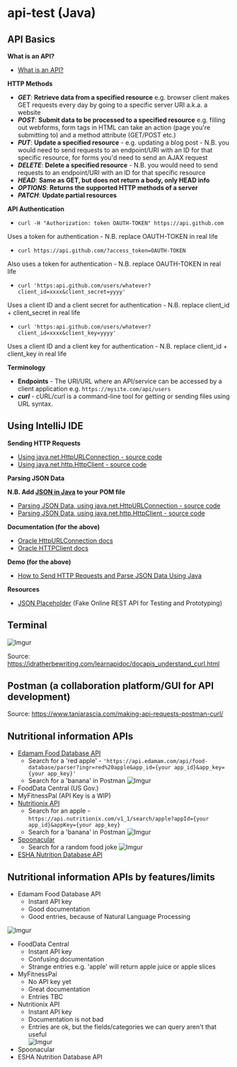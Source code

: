 # api-test (Java)

## API Basics

**What is an API?**

- [What is an API?](https://www.youtube.com/watch?v=s7wmiS2mSXY)

**HTTP Methods**

- _**GET**_: **Retrieve data from a specified resource** e.g. browser client makes GET requests every day by going to a specific server URI a.k.a. a website
- _**POST**_: **Submit data to be processed to a specified resource** e.g. filling out webforms, form tags in HTML can take an action (page you're submitting to) and a method attribute (GET/POST etc.)
- _**PUT**_: **Update a specified resource** - e.g. updating a blog post - N.B. you would need to send requests to an endpoint/URI with an ID for that specific resource, for forms you'd need to send an AJAX request
- _**DELETE**_: **Delete a specified resource** - N.B. you would need to send requests to an endpoint/URI with an ID for that specific resource
- _**HEAD**_: **Same as GET, but does not return a body, only HEAD info**
- _**OPTIONS**_: **Returns the supported HTTP methods of a server**
- _**PATCH**_: **Update partial resources**

**API Authentication**

- ```curl -H "Authorization: token OAUTH-TOKEN" https://api.github.com```

Uses a token for authentication - N.B. replace OAUTH-TOKEN in real life

- ```curl https://api.github.com/?access_token=OAUTH-TOKEN```

Also uses a token for authentication - N.B. replace OAUTH-TOKEN in real life

- ```curl 'https:api.github.com/users/whatever?client_id=xxxx&client_secret=yyyy'```

Uses a client ID and a client secret for authentication -  N.B. replace client_id + client_secret in real life

- ```curl 'https:api.github.com/users/whatever?client_id=xxxx&client_key=yyyy'```

Uses a client ID and a client key for authentication -  N.B. replace client_id + client_key in real life

**Terminology**

- **Endpoints** - The URI/URL where an API/service can be accessed by a client application e.g. ```https://mysite.com/api/users```
- _**curl**_ - cURL/curl is a command-line tool for getting or sending files using URL syntax.

## Using IntelliJ IDE

<strong>Sending HTTP Requests</strong>
- [Using java.net.HttpURLConnection - source code](https://github.com/ParisaTork/api-test/blob/HTTPURLCONNECTION/src/com/company/Main.java)
- [Using java.net.http.HttpClient - source code](https://github.com/ParisaTork/api-test/blob/HTTPCLIENT/src/main/java/com/company/Main.java)

<strong>Parsing JSON Data</strong> 

**N.B. Add [JSON in Java](https://mvnrepository.com/artifact/org.json/json/20190722) to your POM file**
- [Parsing JSON Data, using java.net.HttpURLConnection - source code](https://github.com/ParisaTork/api-test/blob/PARSEHTTPURLCONNECTION/src/main/java/com/company/Main.java)
- [Parsing JSON Data, using java.net.http.HttpClient - source code](https://github.com/ParisaTork/api-test/blob/PARSEHTTPCLIENT/src/main/java/com/company/Main.java)

<strong>Documentation (for the above)</strong>
- [Oracle HttpURLConnection docs](https://docs.oracle.com/en/java/javase/12/docs/api/java.base/java/net/HttpURLConnection.html)
- [Oracle HTTPClient docs](https://docs.oracle.com/en/java/javase/12/docs/api/java.net.http/java/net/http/package-summary.html)

<strong>Demo (for the above)</strong>
- [How to Send HTTP Requests and Parse JSON Data Using Java](https://www.youtube.com/watch?v=qzRKa8I36Ww)

<strong>Resources</strong>
- [JSON Placeholder](https://jsonplaceholder.typicode.com/) (Fake Online REST API for Testing and Prototyping)

## Terminal

![Imgur](https://i.imgur.com/28RjR3Bl.png)

Source: https://idratherbewriting.com/learnapidoc/docapis_understand_curl.html


## Postman (a collaboration platform/GUI for API development)

Source: https://www.taniarascia.com/making-api-requests-postman-curl/

## Nutritional information APIs

- [Edamam Food Database API](https://developer.edamam.com/food-database-api-docs)
  - Search for a 'red apple' - ```'https://api.edamam.com/api/food-database/parser?ingr=red%20apple&app_id={your app_id}&app_key={your app_key}'```
  - Search for a 'banana' in Postman
![Imgur](https://i.imgur.com/DuNErfhl.png)
- FoodData Central (US Gov.)
- MyFitnessPal (API Key is a WIP)
- [Nutritionix API](https://developer.nutritionix.com/docs/v1_1)
  - Search for an apple - ```https://api.nutritionix.com/v1_1/search/apple?appId={your app_id}&appKey={your app_key}```
  - Search for a 'banana' in Postman
  ![Imgur](https://i.imgur.com/LOp4vfNl.png)
- [Spoonacular](https://spoonacular.com/food-api/docs)
  - Search for a random food joke
  ![Imgur](https://i.imgur.com/T7rnRF7l.png)
- [ESHA Nutrition Database API](https://nutrition-api-dev.esha.com/docs/services/nutrition-api/operations/food-search)

## Nutritional information APIs by features/limits
- Edamam Food Database API
  - Instant API key
  - Good documentation
  - Good entries, because of Natural Language Processing
  
![Imgur](https://i.imgur.com/vwk9lStl.png)
 
  
- FoodData Central
  - Instant API key
  - Confusing documentation
  - Strange entries e.g. 'apple' will return apple juice or apple slices
- MyFitnessPal
  - No API key yet
  - Great documentation
  - Entries TBC
- Nutritionix API
  - Instant API key
  - Documentation is not bad
  - Entries are ok, but the fields/categories we can query aren't that useful  
![Imgur](https://i.imgur.com/izscJY8l.png)
- Spoonacular
- ESHA Nutrition Database API
